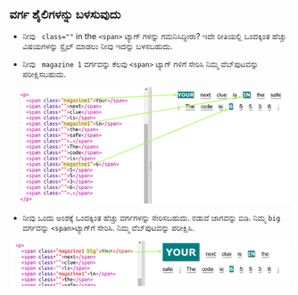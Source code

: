 ## ವರ್ಗ ಶೈಲಿಗಳನ್ನು ಬಳಸುವುದು

+ ನೀವು ` class=""` in the `<span>` ಟ್ಯಾಗ್ ಗಳನ್ನು ಗಮನಿಸಿದ್ದೀರಾ? ಇದೇ ರೀತಿಯಲ್ಲಿ ಒಂದಕ್ಕಿಂತ ಹೆಚ್ಚು ವಿಷಯಗಳನ್ನು ಸ್ಟೈಲ್ ಮಾಡಲು ನೀವು ಇದನ್ನು ಬಳಸಬಹುದು.

+ ನೀವು ` magazine 1` ವರ್ಗವನ್ನು ಕೆಲವು `<span>` ಟ್ಯಾಗ್ ಗಳಿಗೆ ಸೇರಿಸಿ ನಿಮ್ಮ ವೆಬ್‌ಪುಟವನ್ನು ಪರೀಕ್ಷಿಸಬಹುದು.

![ಸ್ಕ್ರೀನ್‍ಶಾಟ್](images/letter-magazine1.png)

+ ನೀವು ಒಂದು ಅಂಶಕ್ಕೆ ಒಂದಕ್ಕಿಂತ ಹೆಚ್ಚು ವರ್ಗಗಳನ್ನು ಸೇರಿಸಬಹುದು. ನಡುವೆ ಜಾಗವನ್ನು ಬಿಡಿ. ನಿಮ್ಮ `big` ವರ್ಗವನ್ನು `<span>`ಟ್ಯಾಗ್‌ಗೆ ಸೇರಿಸಿ. ನಿಮ್ಮ ವೆಬ್‌ಪುಟವನ್ನು ಪರೀಕ್ಷಿಸಿ. 

![ಸ್ಕ್ರೀನ್‍ಶಾಟ್](images/letter-big.png)